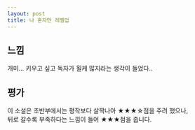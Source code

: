 ```yaml
---
layout: post
title: 나 혼자만 레벨업  
---
```


## 느낌
개미... 키우고 싶고 독자가 욀케 많지라는 생각이 들었다..  

## 평가
이 소설은 초반부에서는 평작보다 살짝나아 ★★★☆점을 주려 했으나,  
뒤로 갈수록 부족하다는 느낌이 들어 ★★★점을 줍니다.  
